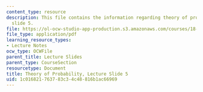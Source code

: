 ```yaml
---
content_type: resource
description: This file contains the information regarding theory of probability, lecture
  slide 5.
file: https://ol-ocw-studio-app-production.s3.amazonaws.com/courses/18-175-theory-of-probability-spring-2014/1c016821763783c34c48816b1ac66969_MIT18_175S14_Lecture5.pdf
file_type: application/pdf
learning_resource_types:
- Lecture Notes
ocw_type: OCWFile
parent_title: Lecture Slides
parent_type: CourseSection
resourcetype: Document
title: Theory of Probability, Lecture Slide 5
uid: 1c016821-7637-83c3-4c48-816b1ac66969
---
```

